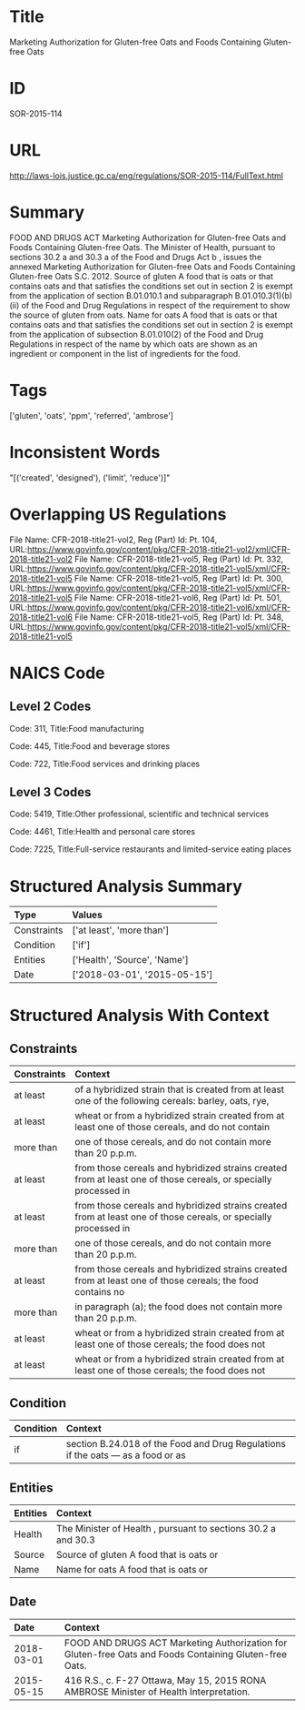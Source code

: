 # Title
Marketing Authorization for Gluten-free Oats and Foods Containing Gluten-free Oats


# ID
SOR-2015-114

# URL
http://laws-lois.justice.gc.ca/eng/regulations/SOR-2015-114/FullText.html


# Summary
FOOD AND DRUGS ACT Marketing Authorization for Gluten-free Oats and Foods Containing Gluten-free Oats.
The Minister of Health, pursuant to sections 30.2 a  and 30.3 a  of the  Food and Drugs Act b , issues the annexed  Marketing Authorization for Gluten-free Oats and Foods Containing Gluten-free Oats S.C. 2012.
Source of gluten A food that is oats or that contains oats and that satisfies the conditions set out in section 2 is exempt from the application of section B.01.010.1 and subparagraph B.01.010.3(1)(b)(ii) of the  Food and Drug Regulations  in respect of the requirement to show the source of gluten from oats.
Name for oats A food that is oats or that contains oats and that satisfies the conditions set out in section 2 is exempt from the application of subsection B.01.010(2) of the  Food and Drug Regulations  in respect of the name by which oats are shown as an ingredient or component in the list of ingredients for the food.


# Tags
['gluten', 'oats', 'ppm', 'referred', 'ambrose']


# Inconsistent Words
"[('created', 'designed'), ('limit', 'reduce')]"


# Overlapping US Regulations
File Name: CFR-2018-title21-vol2, Reg (Part) Id: Pt. 104, URL:https://www.govinfo.gov/content/pkg/CFR-2018-title21-vol2/xml/CFR-2018-title21-vol2
File Name: CFR-2018-title21-vol5, Reg (Part) Id: Pt. 332, URL:https://www.govinfo.gov/content/pkg/CFR-2018-title21-vol5/xml/CFR-2018-title21-vol5
File Name: CFR-2018-title21-vol5, Reg (Part) Id: Pt. 300, URL:https://www.govinfo.gov/content/pkg/CFR-2018-title21-vol5/xml/CFR-2018-title21-vol5
File Name: CFR-2018-title21-vol6, Reg (Part) Id: Pt. 501, URL:https://www.govinfo.gov/content/pkg/CFR-2018-title21-vol6/xml/CFR-2018-title21-vol6
File Name: CFR-2018-title21-vol5, Reg (Part) Id: Pt. 348, URL:https://www.govinfo.gov/content/pkg/CFR-2018-title21-vol5/xml/CFR-2018-title21-vol5



# NAICS Code
## Level 2 Codes
Code: 311, Title:Food manufacturing

Code: 445, Title:Food and beverage stores

Code: 722, Title:Food services and drinking places




## Level 3 Codes
Code: 5419, Title:Other professional, scientific and technical services

Code: 4461, Title:Health and personal care stores

Code: 7225, Title:Full-service restaurants and limited-service eating places







# Structured Analysis Summary
| Type        | Values                       |
|:------------|:-----------------------------|
| Constraints | ['at least', 'more than']    |
| Condition   | ['if']                       |
| Entities    | ['Health', 'Source', 'Name'] |
| Date        | ['2018-03-01', '2015-05-15'] |


# Structured Analysis With Context
 


## Constraints
| Constraints   | Context                                                                                                         |
|:--------------|:----------------------------------------------------------------------------------------------------------------|
| at least      | of a hybridized strain that is created from at least one of the following cereals: barley, oats, rye,           |
| at least      | wheat or from a hybridized strain created from at least one of those cereals, and do not contain                |
| more than     | one of those cereals, and do not contain more than  20 p.p.m.                                                   |
| at least      | from those cereals and hybridized strains created from at least one of those cereals, or specially processed in |
| at least      | from those cereals and hybridized strains created from at least one of those cereals, or specially processed in |
| more than     | one of those cereals, and do not contain more than  20 p.p.m.                                                   |
| at least      | from those cereals and hybridized strains created from at least one of those cereals; the food contains no      |
| more than     | in paragraph (a); the food does not contain more than  20 p.p.m.                                                |
| at least      | wheat or from a hybridized strain created from at least one of those cereals; the food does not                 |
| at least      | wheat or from a hybridized strain created from at least one of those cereals; the food does not                 |


## Condition
| Condition   | Context                                                                         |
|:------------|:--------------------------------------------------------------------------------|
| if          | section B.24.018 of the Food and Drug Regulations if the oats — as a food or as |


## Entities
| Entities   | Context                                                        |
|:-----------|:---------------------------------------------------------------|
| Health     | The Minister of  Health , pursuant to sections 30.2 a and 30.3 |
| Source     | Source of gluten A food that is oats or                        |
| Name       | Name for oats A food that is oats or                           |


## Date
| Date       | Context                                                                                                |
|:-----------|:-------------------------------------------------------------------------------------------------------|
| 2018-03-01 | FOOD AND DRUGS ACT Marketing Authorization for Gluten-free Oats and Foods Containing Gluten-free Oats. |
| 2015-05-15 | 416 R.S., c. F-27 Ottawa, May 15, 2015 RONA AMBROSE Minister of Health Interpretation.                 |


